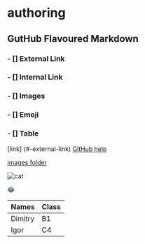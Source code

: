 # authoring
## GutHub Flavoured Markdown

### - [] External Link
### - [] Internal Link
### - [] Images
### - [] Emoji
### - [] Table

[link] (#-external-link) [GitHub help](https://help.github.com/en)

[images folder](images)

![cat](c672ce6-1703-48ed-af3d-a823b6e6753a_16x9_1200x676.jpeg)

:joy:

| Names       | Class       |
| ----------- | ----------- |
| Dimitry     | B1          |
| Igor        | C4          |
